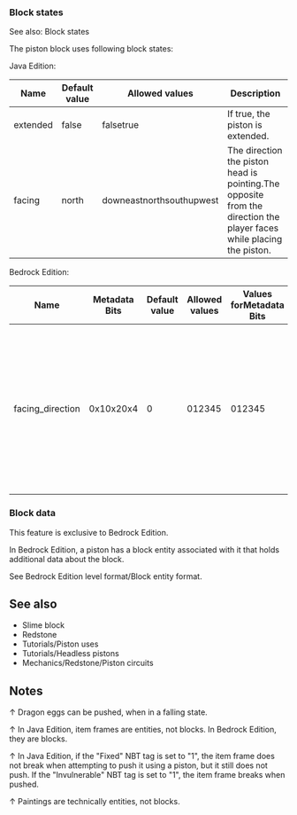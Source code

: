 ### Block states
See also: Block states

The piston block uses following block states:

Java Edition:

| Name     | Default value | Allowed values           | Description                                                                                                          |
|----------|---------------|--------------------------|----------------------------------------------------------------------------------------------------------------------|
| extended | false         | falsetrue                | If true, the piston is extended.                                                                                     |
| facing   | north         | downeastnorthsouthupwest | The direction the piston head is pointing.The opposite from the direction the player faces while placing the piston. |

Bedrock Edition:

| Name             | Metadata Bits | Default value | Allowed values | Values forMetadata Bits | Description                                                                                                                    |
|------------------|---------------|---------------|----------------|-------------------------|--------------------------------------------------------------------------------------------------------------------------------|
| facing_direction | 0x10x20x4     | 0             | 012345         | 012345                  | The direction the piston is pointing.0: facing down 1: facing up 2: facing south 3: facing north 4: facing east 5: facing west |

### Block data

  

This feature is exclusive to  Bedrock Edition. 


In Bedrock Edition, a piston has a block entity associated with it that holds additional data about the block.

See Bedrock Edition level format/Block entity format.
## See also
- Slime block
- Redstone
- Tutorials/Piston uses
- Tutorials/Headless pistons
- Mechanics/Redstone/Piston circuits

## Notes

↑  Dragon eggs can be pushed, when in a falling state.

↑ In Java Edition, item frames are entities, 
not blocks. In Bedrock Edition, they are blocks.

↑ In Java Edition, if the "Fixed" NBT tag is set to "1", the item frame does not break when attempting to push it using a piston, but it still does not push. If the "Invulnerable" NBT tag is set to "1", the item frame breaks when pushed.

↑ Paintings are technically entities, not blocks.



